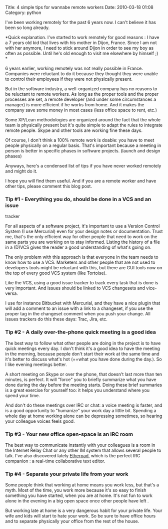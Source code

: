 Title: 4 simple tips for wannabe remote workers
Date: 2010-03-18 01:08
Category: python

I've been working remotely for the past 6 years now. I can't believe it
has been so long already.   
  
*Quick explanation. I've started to work remotely for good reasons : I
have a 7 years old kid that lives with his mother in Dijon, France.
Since I am not with her anymore, I need to stick around Dijon in order
to see my boy as often as possible. Until he's old enough to visit me
elsewhere by himself ;)   
*   
  
6 years earlier, working remotely was not really possible in France.
Companies were reluctant to do it because they thought they were unable
to control their employees if they were not physically present.   
  
But in the software industry, a well-organized company has no reasons
to be reluctant to remote workers. As long as the proper tools and the
proper processes are set, a remote developer (and under some
circumstances a manager) is more efficient if he works from home. And it
makes the company save some money in most cases (less office space to
rent, etc.)   
  
Some XP/Lean methodologies are organized around the fact that the whole
team is physically present but it's quite simple to adapt the rules to
integrate remote people. Skype and other tools are working fine these
days.   
  
Of course, I don't think a 100% remote work is doable: you have to meet
people physically on a regular basis. That's important because a meeting
in person is better in specific phases in software projects. (launch and
design phases)   
  
Anyways, here's a condensed list of tips if you have never worked
remotely and might do it.   
  
I hope you will find them useful. And if you are a remote worker and
have other tips, please comment this blog post.   
### Tip \#1 - Everything you do, should be done in a VCS and an issue
tracker

  
For all aspects of a software project, it's important to use a Version
Control System (I use Mercurial) even for your design notes or
documentation. Trust me, that's the only efficient way for other people
that need to work on the same parts you are working on to stay informed.
Listing the history of a file in a (D)VCS gives the reader a good
understanding of what's going on.   
  
The only problem with this approach is that everyone in the team needs
to know how to use a VCS. Marketers and other people that are not used
to developers tools might be reluctant with this, but there are GUI
tools now on the top of every good VCS system (like Tortoise).   
  
Like the VCS, using a good issue tracker to track every task that is
done is very important. And issues should be linked to VCS changesets
and vice-versa.   
  
I use for instance Bitbucket with Mercurial, and they have a nice
plugin that will add a comment to an issue with a link to a changeset,
if you use the proper tag in the changeset comment when you push your
change. All issues trackers do this these days: Trac, Jira, etc.   
### Tip \#2 - A daily over-the-phone quick meeting is a good idea

  
The best way to follow what other people are doing in the project is to
have quick meetings every day. I don't think it's a good idea to have
the meeting in the morning, because people don't start their work at the
same time and it's better to discuss what's hot (==what you have done
during the day.). So I like evening meetings better.   
  
A short meeting on Skype or over the phone, that doesn't last more than
ten minutes, is perfect. It will "force" you to briefly summarize what
you have done during the day before the meeting starts. Doing these
brief summaries is a great exercise for yourself too: it helps you
understand where you spend your time.   
  
And don't do these meetings over IRC or chat: a voice meeting is
faster, and is a good opportunity to "humanize" your work day a little
bit. Spending a whole day at home working alone can be depressing
sometimes, so hearing your colleague voices feels good.   
### Tip \#3 - Your new office open-space is an IRC room

  
The best way to communicate instantly with your colleagues is a room in
the Internet Relay Chat or any other IM system that allows several
people to talk. I've also discovered lately [Etherpad][], which is the
perfect IRC companion : a real-time collaborative text editor.   
### Tip \#4 - Separate your private life from your work

  
Some people think that working at home means you work less, but that's
a myth. Most of the time, you work more because it's so easy to finish
something you have started, when you are at home. It's not fun to work
alone in the evening in a big open space once other people have left .   
  
But working late at home is a very dangerous habit for your private
life. Your wife and kids will start to hate your work. So be sure to
have office hours and to separate physically your office from the rest
of the house.

  [Etherpad]: http://etherpad.com
